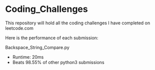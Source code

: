 # Coding_Challenges
This repository will hold all the coding challenges I have completed on leetcode.com

Here is the performance of each submission:

Backspace_String_Compare.py
  - Runtime: 20ms
  - Beats 98.55% of other python3 submissions
